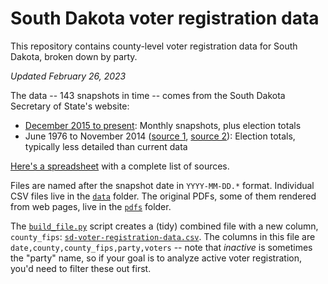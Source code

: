 # South Dakota voter registration data
This repository contains county-level voter registration data for South Dakota, broken down by party.

_Updated February 26, 2023_

The data -- 143 snapshots in time -- comes from the South Dakota Secretary of State's website:
- [December 2015 to present](https://sdsos.gov/elections-voting/upcoming-elections/voter-registration-totals/voter-registration-by-county.aspx): Monthly snapshots, plus election totals
- June 1976 to November 2014 ([source 1](https://sdsos.gov/elections-voting/election-resources/election-history/election-history-search.aspx), [source 2](https://sdsos.gov/elections-voting/election-resources/election-history/official-election-returns.aspx)): Election totals, typically less detailed than current data

[Here's a spreadsheet](https://docs.google.com/spreadsheets/d/10pmZWif5diKq39cQDo4G5NTov3Y5k_FZ-7pHfBYpAJg/edit?usp=sharing) with a complete list of sources.

Files are named after the snapshot date in `YYYY-MM-DD.*` format. Individual CSV files live in the [`data`](data) folder. The original PDFs, some of them rendered from web pages, live in the [`pdfs`](pdfs) folder.

The [`build_file.py`](build_file.py) script creates a (tidy) combined file with a new column, `county_fips`: [`sd-voter-registration-data.csv`](sd-voter-registration-data.csv). The columns in this file are `date,county,county_fips,party,voters` -- note that _inactive_ is sometimes the "party" name, so if your goal is to analyze active voter registration, you'd need to filter these out first.
